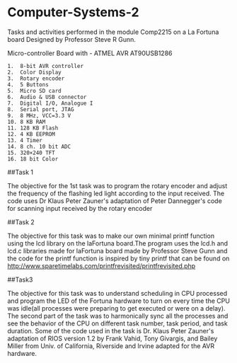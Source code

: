 # Computer-Systems-2

Tasks and activities performed in the module Comp2215 on a La Fortuna board
Designed by Professor Steve R Gunn.

Micro-controller Board with - ATMEL AVR AT90USB1286

    1.  8-bit AVR controller
    2.  Color Display
    3.  Rotary encoder
    4.  5 Buttons
    5.  Micro SD card
    6.  Audio & USB connector
    7.  Digital I/O, Analogue I
    8.  Serial port, JTAG
    9.  8 MHz, VCC=3.3 V
    10. 8 KB RAM
    11. 128 KB Flash
    12. 4 KB EEPROM
    13. 4 Timer
    14. 8 ch. 10 bit ADC
    15. 320×240 TFT
    16. 18 bit Color

##Task 1

The objective for the 1st task was to program the rotary encoder and adjust the
frequency of the flashing led light according to the input received.
The code uses Dr Klaus Peter Zauner's adaptation of Peter Dannegger's code for
scanning input received by the rotary encoder

##Task 2

The objective for this task was to make our own minimal printf function using
the lcd library on the laFortuna board.The program uses the lcd.h and lcd.c
libraries made for laFortuna board made by Professor Steve Gunn and the code for
the printf function is inspired by tiny printf that can be found on
http://www.sparetimelabs.com/printfrevisited/printfrevisited.php


##Task3

The objective for this task was to understand scheduling in CPU processed and program the LED of the Fortuna hardware to turn on every time the CPU was idle(all processes were preparing to get executed or were on a delay). The second part of the task was to harmonically sync all the processes and see the behavior of the CPU on different task number, task period, and task duration.
Some of the code used in the task is Dr. Klaus Peter Zauner's adaptation of RIOS version 1.2 by Frank Vahid, Tony Givargis, and Bailey Miller from Univ. of California, Riverside and Irvine adapted for the AVR hardware.

